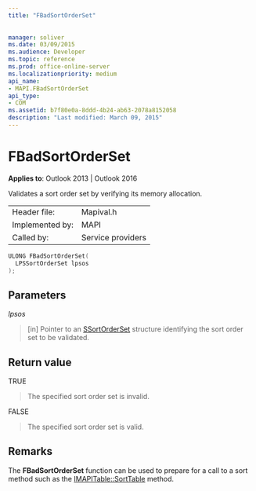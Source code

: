 ```yaml
---
title: "FBadSortOrderSet"
 
 
manager: soliver
ms.date: 03/09/2015
ms.audience: Developer
ms.topic: reference
ms.prod: office-online-server
ms.localizationpriority: medium
api_name:
- MAPI.FBadSortOrderSet
api_type:
- COM
ms.assetid: b7f80e0a-8ddd-4b24-ab63-2078a8152058
description: "Last modified: March 09, 2015"
---
```


# FBadSortOrderSet

  
  
**Applies to**: Outlook 2013 | Outlook 2016 
  
Validates a sort order set by verifying its memory allocation. 
  
|||
|:-----|:-----|
|Header file:  <br/> |Mapival.h  <br/> |
|Implemented by:  <br/> |MAPI  <br/> |
|Called by:  <br/> |Service providers  <br/> |
   
```cpp
ULONG FBadSortOrderSet(
  LPSSortOrderSet lpsos
);
```

## Parameters

 _lpsos_
  
> [in] Pointer to an [SSortOrderSet](ssortorderset.md) structure identifying the sort order set to be validated. 
    
## Return value

TRUE 
  
> The specified sort order set is invalid. 
    
FALSE 
  
> The specified sort order set is valid.
    
## Remarks

The **FBadSortOrderSet** function can be used to prepare for a call to a sort method such as the [IMAPITable::SortTable](imapitable-sorttable.md) method. 
  

